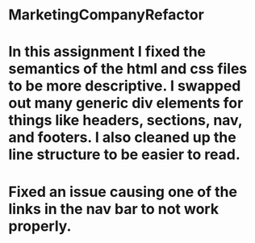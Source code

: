 # MarketingCompanyRefactor

# In this assignment I fixed the semantics of the html and css files to be more descriptive. I swapped out many generic div elements for things like headers, sections, nav, and footers. I also cleaned up the line structure to be easier to read. 

# Fixed an issue causing one of the links in the nav bar to not work properly.


